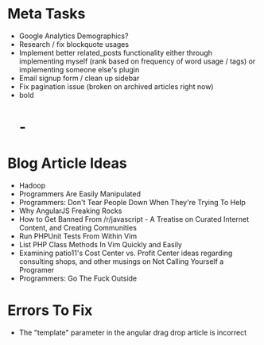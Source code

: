 # Meta Tasks

- Google Analytics Demographics?
- Research / fix blockquote usages
- Implement better related_posts functionality either through implementing myself (rank based on frequency of word usage / tags) or implementing someone else's plugin
- Email signup form / clean up sidebar
- Fix pagination issue (broken on archived articles right now)
- bold <h1> - <h6>

# Blog Article Ideas

- Hadoop
- Programmers Are Easily Manipulated
- Programmers: Don't Tear People Down When They're Trying To Help
- Why AngularJS Freaking Rocks
- How to Get Banned From /r/javascript - A Treatise on Curated Internet Content, and Creating Communities 
- Run PHPUnit Tests From Within Vim
- List PHP Class Methods In Vim Quickly and Easily
- Examining patio11's Cost Center vs. Profit Center ideas regarding consulting shops, and other musings on Not Calling Yourself a Programer 
- Programmers: Go The Fuck Outside

# Errors To Fix

- The "template" parameter in the angular drag drop article is incorrect
